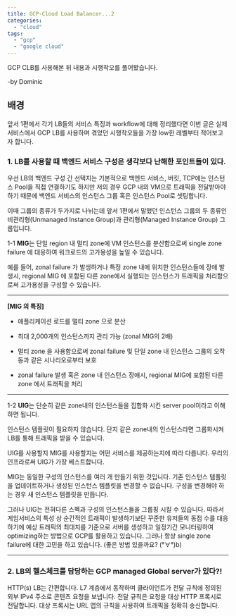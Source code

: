 ```yaml
---
title: GCP-Cloud Load Balancer...2
categories:
  - "cloud"
tags:
  - "gcp"
  - "google cloud"
---
```

GCP CLB를 사용해본 뒤 내용과 시행착오를 풀어봤습니다.

-by Dominic

<!--more-->

## 배경
앞서 1편에서 각기 LB들의 서비스 특징과 workflow에 대해 정리했다면
이번 글은 실제 서비스에서 GCP LB를 사용하며 겪었던 시행착오들을 가장 low한 레벨부터 적어보고자 합니다.

### 1. LB를 사용할 때 백엔드 서비스 구성은 생각보다 난해한 포인트들이 있다.
우선 LB의 백엔드 구성 간 선택지는 기본적으로 백엔드 서비스, 버킷, TCP에는 인스턴스 Pool을 직접 연결하기도 하지만
저의 경우 GCP 내의 VM으로 트래픽을 전달받아야하기 때문에 백엔드 서비스의 인스턴스 그룹 혹은 인스턴스 Pool로 셋팅합니다.

이때 그룹의 종류가 두가지로 나뉘는데 앞서 1편에서 말했던 인스턴스 그룹의 두 종류인 비관리형(Unmanaged Instance Group)과 관리형(Managed Instance Group)  그룹입니다.

1-1 **MIG**는 단일 region 내 멀티 zone에 VM 인스턴스를 분산함으로써 single zone failure 에 대응하여 워크로드의 고가용성을 높일 수 있습니다.

예를 들어, zonal failure 가 발생하거나 특정 zone 내에 위치한 인스턴스들에 장애 발생시, regional MIG 에 포함된 다른 zone에서 실행되는 인스턴스가 트래픽을 처리함으로써 고가용성을 구성할 수 있습니다. 

---
**[MIG 의 특징]**
- 애플리케이션 로드를 멀티 zone 으로 분산


- 최대 2,000개의 인스턴스까지 관리 가능 (zonal MIG의 2배)


- 멀티 zone 을 사용함으로써 zonal failure 및 단일 zone 내 인스턴스 그룹의 오작동과 같은 시나리오로부터 보호


- zonal failure 발생 혹은 zone 내 인스턴스 장애시, regional MIG에 포함된 다른 zone 에서 트래픽을 처리

---

1-2 **UIG**는 단순히 같은 zone내의 인스턴스들을 집합화 시킨 server pool이라고 이해하면 됩니다.

인스턴스 템플릿이 필요하지 않습니다. 단지 같은 zone내의 인스턴스라면 그룹화시켜 LB를 통해 트래픽을 받을 수 있습니다.

UIG를 사용할지 MIG를 사용할지는 어떤 서비스를 제공하는지에 따라 다릅니다.
우리의 인프라로써 UIG가 가장 베스트합니다.

MIG는 동일한 구성의 인스턴스를 여러 개 만들기 위한 것입니다. 기존 인스턴스 템플릿을 업데이트하거나 생성된 인스턴스 템플릿을 변경할 수 없습니다. 구성을 변경해야 하는 경우 새 인스턴스 템플릿을 만듭니다. 

그러나 UIG는 전혀다른 스펙과 구성의 인스턴스들을 그룹핑 시킬 수 있습니다.
따라서 게임서비스의 특성 상 순간적인 트래픽이 발생하기보단 꾸준한 유저들의 동접 수를 대응하기에 예상 트래픽의 최대치를 기준으로 서버를 생성하고 일정기간 모니터링하여 optimizing하는 방법으로 GCP를 활용하고 있습니다. 그러나 항상 single zone failure에 대한 고민을 하고 있습니다. (좋은 방법 있을까요? (°∀°)b)

---
### 2. LB의 헬스체크를 담당하는 GCP managed Global server가 있다?!
HTTP(s) LB는 간편합니다. L7 계층에서 동작하며 
클라이언트가 전달 규칙에 정의된 외부 IPv4 주소로 콘텐츠 요청을 보냅니다.
전달 규칙은 요청을 대상 HTTP 프록시로 전달합니다.
대상 프록시는 URL 맵의 규칙을 사용하여 트래픽을 정확히 송신합니다.